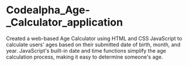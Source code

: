 # Codealpha_Age-_Calculator_application
Created a web-based Age Calculator using HTML and CSS  JavaScript to calculate users' ages based on their submitted date of birth, month, and year. JavaScript's built-in date and time functions simplify the age calculation process, making it easy to determine someone's age.
